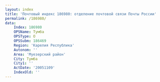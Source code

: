 ```yaml
---
layout: index
title: 'Почтовый индекс 186980: отделение почтовой связи Почты России'
permalink: /186980/
data:
    Index: 186980
    OPSName: Тумба
    OPSType: О
    OPSSubm: 186469
    Region: 'Карелия Республика'
    Autonom: ''
    Area: 'Муезерский район'
    City: Тумба
    City1: ''
    ActDate: '20051109'
    IndexOld: ''
---
```

